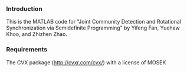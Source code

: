 ### Introduction
This is the MATLAB code for "Joint Community Detection and Rotational Synchronization via Semidefinite Programming" by Yifeng Fan, Yuehaw Khoo, and Zhizhen Zhao. 

### Requirements
The CVX package (http://cvxr.com/cvx/) with a license of MOSEK




